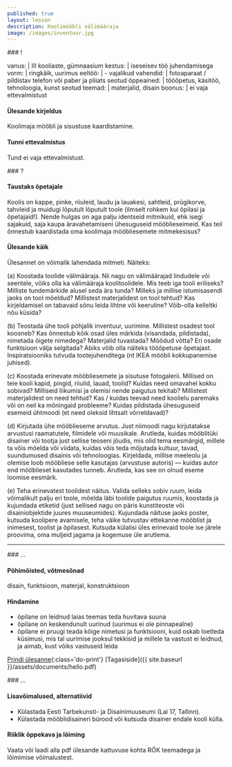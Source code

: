 ```yaml
---
published: true
layout: lesson
description: Koolimööbli välimääraja
image: /images/inventuur.jpg
---
```




<section class="section-bang">
### !

vanus: 				| III kooliaste, gümnaasium
kestus: 			| iseseisev töö juhendamisega
vorm: 				| ringkäik, uurimus
eeltöö:				| -
vajalikud vahendid:	| fotoaparaat / pildistav telefon või paber ja pliiats
seotud õppeained:	| tööõpetus, käsitöö, tehnoloogia, kunst
seotud teemad:		| materjalid, disain
boonus:				| ei vaja ettevalmistust

#### Ülesande kirjeldus
Koolimaja mööbli ja sisustuse kaardistamine.

#### Tunni ettevalmistus
Tund ei vaja ettevalmistust.
</section>

<section class="section-question">
### ?

#### Taustaks õpetajale
Koolis on kappe, pinke, riiuleid, laudu ja lauakesi, sahtleid, prügikorve, tahvleid ja muidugi lõputult lõputult toole (ilmselt rohkem kui õpilasi ja õpetajaid!). Nende hulgas on aga palju identseid mitmikuid, ehk isegi sajakuid, saja kaupa äravahetamiseni ühesuguseid mööblieseimeid. Kas teil õnnestub kaardistada oma koolimaja mööbliesemete mitmekesisus?

#### Ülesande käik
Ülesannet on võimalik lahendada mitmeti. Näiteks:

(a)
Koostada toolide välimääraja. Nii nagu on välimäärajad lindudele või seentele, võiks olla ka välimääraja koolitoolidele. Mis teeb iga tooli eriliseks? Milliste tundemärkide alusel seda ära tunda? Milleks ja millise istumisasendi jaoks on tool mõeldud? Millistest materjalidest on tool tehtud? Kas kirjeldamisel on tabavaid sõnu leida lihtne või keeruline? Võib-olla kelleltki nõu küsida?

(b)
Teostada ühe tooli põhjalik inventuur, uurimine. Millistest osadest tool koosneb? Kas õnnestub kõik osad üles märkida (visandada, pildistada), nimetada õigete nimedega? Materjalid tuvastada? Mõõdud võtta? Eri osade funktsioon välja selgitada? Abiks võib olla näiteks tööõpetuse õpetajast. Inspiratsiooniks tutvuda tootejuhenditega (nt IKEA mööbli kokkupanemise juhised).

(c)
Koostada erinevate mööbliesemete ja sisutuse fotogalerii. Millised on teie kooli kapid, pingid, riiulid, lauad, toolid? Kuidas need omavahel kokku sobivad? Milliseid liikumisi ja olemisi nende paigutus tekitab? Millistest materjalidest on need tehtud? Kas / kuidas teevad need koolielu paremaks või on neil ka mõningaid probleeme? Kuidas pildistada ühesuguseid esemeid ühtmoodi (et need oleksid lihtsalt võrreldavad)?

(d)
Kirjutada ühe mööblieseme arvutus. Just niimoodi nagu kirjutatakse arvustusi raamatutele, filmidele või muusikale. Arutleda, kuidas mööblitüki disainer või tootja just sellise teoseni jõudis, mis olid tema eesmärgid, millele ta võis mõelda või viidata, kuidas võis teda mõjutada kultuur, tavad, suundumused disainis või tehnoloogias. Kirjeldada, millise meeleolu ja olemise loob mööbliese selle kasutajas (arvustuse autoris) — kuidas autor end mööblieset kasutades tunneb. Arutleda, kas see on olnud eseme loomise eesmärk.

(e)
Teha erinevatest toolidest näitus. Valida selleks sobiv ruum, leida võimalikult palju eri toole, mõelda läbi toolide paigutus ruumis, koostada ja kujundada etiketid (just sellised nagu on päris kunstiteoste või disainiobjektide juures muuseumides). Kujundada näituse jaoks poster, kutsuda koolipere avamisele, teha väike tutvustav ettekanne mööblist ja inimesest, toolist ja õpilasest. Kutsuda külalisi üles erinevaid toole ise järele proovima, oma muljeid jagama ja kogemuse üle arutlema.

</section>

------

<section class="section-dots">
### ...

#### Põhimõisted, võtmesõnad
disain, funktsioon, materjal, konstruktsioon

#### Hindamine

+ õpilane on leidnud laias teemas teda huvitava suuna
+ õpilane on keskendunult uurinud (uurimus ei ole pinnapealne)
+ õpilane ei pruugi teada kõige nimetusi ja funktsiooni, kuid oskab loetleda küsimusi, mis tal uurimise jooksul tekkisid ja millele ta vastust ei leidnud, ja aimab, kust võiks vastuseid leida

[Prindi ülesanne](){:class='do-print'}
[Tagasiside]({{ site.baseurl }}/assets/documents/hello.pdf)
</section>


<section class="section-background">
### ...

#### Lisavõimalused, alternatiivid

+ Külastada Eesti Tarbekunsti- ja Disainimuuseumi (Lai 17, Tallinn).
+ Külastada mööblidisaineri bürood või kutsuda disainer endale kooli külla.

#### Riiklik õppekava ja lõiming

Vaata või laadi alla pdf ülesande kattuvuse kohta RÕK teemadega ja lõimimise võimalustest.

</section>
